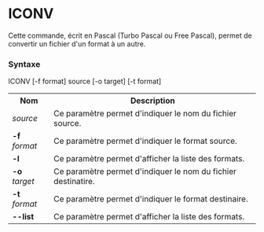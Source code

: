# ICONV
Cette commande, écrit en Pascal (Turbo Pascal ou Free Pascal), permet de convertir un fichier d'un format à un autre.

<h3>Syntaxe</h3>

ICONV [-f format] source [-o target] [-t format]

<table>
  <tr>
    <th>Nom</th>
    <th>Description</th>
  </tr>
  <tr>
    <td><i>source</i></td> 
    <td>Ce paramètre permet d'indiquer le nom du fichier source.</td>
  </tr>
  <tr>
    <td><b>-f</b> <i>format</i></td> 
    <td>Ce paramètre permet d'indiquer le format source.</td>
  </tr>
  <tr>
    <td><b>-l</b></td>
    <td>Ce paramètre permet d'afficher la liste des formats.</td>
  </tr>
  <tr>
    <td><b>-o</b> <i>target</i></td>
    <td>Ce paramètre permet d'indiquer le nom du fichier destinatire.</td>
  </tr>
  <tr>
    <td><b>-t</b> <i>format</i></td>
    <td>Ce paramètre permet d'indiquer le format destinaire.</td>
  </tr>
  <tr>
    <td><b>--list</b></td> 
    <td>Ce paramètre permet d'afficher la liste des formats.</td>
  </tr>
</table>  
